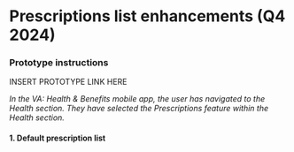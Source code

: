 # Prescriptions list enhancements (Q4 2024)

### Prototype instructions

INSERT PROTOTYPE LINK HERE

_In the VA: Health & Benefits mobile app, the user has navigated to the Health section. They have selected the Prescriptions feature within the Health section._

#### 1. Default prescription list
